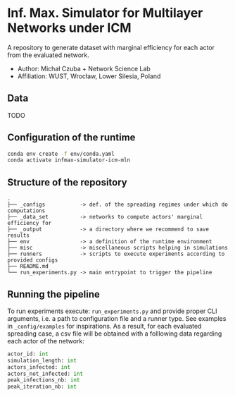 # Inf. Max. Simulator for Multilayer Networks under ICM 

A repository to generate dataset with marginal efficiency for each actor from the evaluated network.

* Author: Michał Czuba + Network Science Lab
* Affiliation: WUST, Wrocław, Lower Silesia, Poland

## Data

TODO

## Configuration of the runtime

```bash
conda env create -f env/conda.yaml
conda activate infmax-simulator-icm-mln
```

## Structure of the repository
```
.
├── _configs           -> def. of the spreading regimes under which do computations
├── _data_set          -> networks to compute actors' marginal efficiency for
├── _output            -> a directory where we recommend to save results
├── env                -> a definition of the runtime environment
├── misc               -> miscellaneous scripts helping in simulations
├── runners            -> scripts to execute experiments according to provided configs
├── README.md          
└── run_experiments.py -> main entrypoint to trigger the pipeline
```

## Running the pipeline

To run experiments execute: `run_experiments.py` and provide proper CLI arguments, i.e. a path to
configuration file and a runner type. See examples in `_config/examples` for inspirations. As a
result, for each evaluated spreading case, a csv file will be obtained with a folllowing data 
regarding each actor of the network:

```python
actor_id: int
simulation_length: int
actors_infected: int
actors_not_infected: int
peak_infections_nb: int
peak_iteration_nb: int
```
